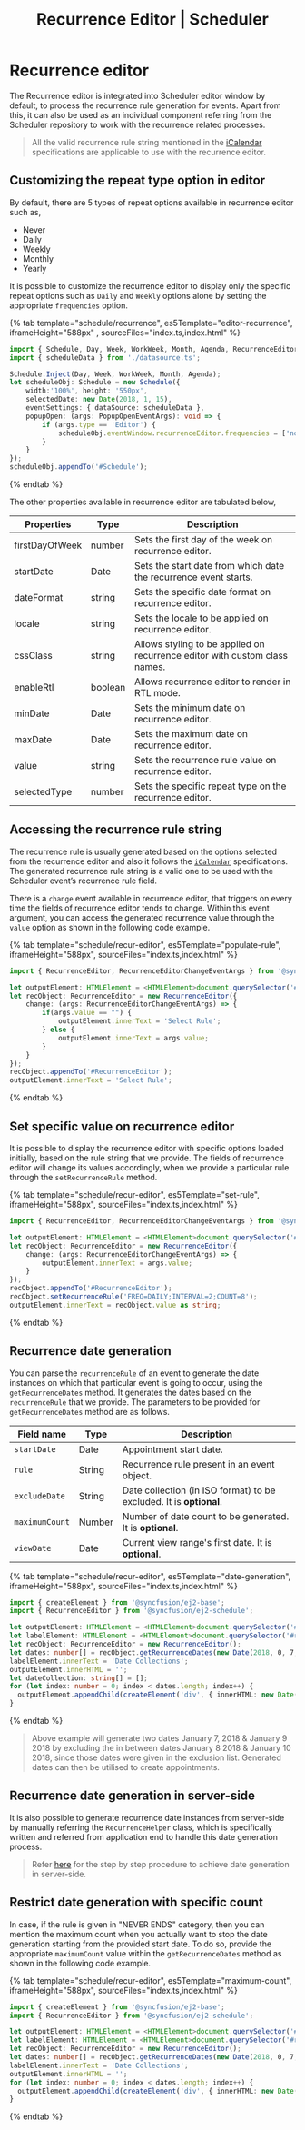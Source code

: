 ﻿---
title: "Recurrence Editor | Scheduler"
component: "Scheduler"
description: "This section demonstrates the options available in recurrence editor and how to use its available methods separately in an application."
---

# Recurrence editor

The Recurrence editor is integrated into Scheduler editor window by default, to process the recurrence rule generation for events. Apart from this, it can also be used as an individual component referring from the Scheduler repository to work with the recurrence related processes.

> All the valid recurrence rule string mentioned in the [iCalendar](https://tools.ietf.org/html/rfc5545#section-3.3.10) specifications are applicable to use with the recurrence editor.

## Customizing the repeat type option in editor

By default, there are 5 types of repeat options available in recurrence editor such as,

* Never
* Daily
* Weekly
* Monthly
* Yearly

It is possible to customize the recurrence editor to display only the specific repeat options such as `Daily` and `Weekly` options alone by setting the appropriate `frequencies` option.

{% tab template="schedule/recurrence", es5Template="editor-recurrence", iframeHeight="588px" , sourceFiles="index.ts,index.html"  %}

```typescript
import { Schedule, Day, Week, WorkWeek, Month, Agenda, RecurrenceEditor, PopupOpenEventArgs } from '@syncfusion/ej2-schedule';
import { scheduleData } from './datasource.ts';

Schedule.Inject(Day, Week, WorkWeek, Month, Agenda);
let scheduleObj: Schedule = new Schedule({
    width:'100%', height: '550px',
    selectedDate: new Date(2018, 1, 15),
    eventSettings: { dataSource: scheduleData },
    popupOpen: (args: PopupOpenEventArgs): void => {
        if (args.type == 'Editor') {
            scheduleObj.eventWindow.recurrenceEditor.frequencies = ['none', 'daily', 'weekly'];
        }
    }
});
scheduleObj.appendTo('#Schedule');
```

{% endtab %}

The other properties available in recurrence editor are tabulated below,

| Properties | Type | Description |
|------------|------|-------------|
| firstDayOfWeek | number | Sets the first day of the week on recurrence editor.|
| startDate | Date | Sets the start date from which date the recurrence event starts. |
| dateFormat | string | Sets the specific date format on recurrence editor.|
| locale | string | Sets the locale to be applied on recurrence editor.|
| cssClass | string | Allows styling to be applied on recurrence editor with custom class names.|
| enableRtl | boolean | Allows recurrence editor to render in RTL mode.|
| minDate | Date | Sets the minimum date on recurrence editor.|
| maxDate | Date | Sets the maximum date on recurrence editor.|
| value | string | Sets the recurrence rule value on recurrence editor. |
| selectedType | number | Sets the specific repeat type on the recurrence editor.|

## Accessing the recurrence rule string

The recurrence rule is usually generated based on the options selected from the recurrence editor and also it follows the [`iCalendar`](https://tools.ietf.org/html/rfc5545#section-3.3.10) specifications. The generated recurrence rule string is a valid one to be used with the Scheduler event’s recurrence rule field.

There is a `change` event available in recurrence editor, that triggers on every time the fields of recurrence editor tends to change. Within this event argument, you can access the generated recurrence value through the `value` option as shown in the following code example.

{% tab template="schedule/recur-editor", es5Template="populate-rule", iframeHeight="588px", sourceFiles="index.ts,index.html"  %}

```typescript
import { RecurrenceEditor, RecurrenceEditorChangeEventArgs } from '@syncfusion/ej2-schedule';

let outputElement: HTMLElement = <HTMLElement>document.querySelector('#rule-output');
let recObject: RecurrenceEditor = new RecurrenceEditor({
    change: (args: RecurrenceEditorChangeEventArgs) => {
        if(args.value == "") {
            outputElement.innerText = 'Select Rule';
        } else {
            outputElement.innerText = args.value;
        }
    }
});
recObject.appendTo('#RecurrenceEditor');
outputElement.innerText = 'Select Rule';
```

{% endtab %}

## Set specific value on recurrence editor

It is possible to display the recurrence editor with specific options loaded initially, based on the rule string that we provide. The fields of recurrence editor will change its values accordingly, when we provide a particular rule through the `setRecurrenceRule` method.

{% tab template="schedule/recur-editor", es5Template="set-rule", iframeHeight="588px", sourceFiles="index.ts,index.html"  %}

```typescript
import { RecurrenceEditor, RecurrenceEditorChangeEventArgs } from '@syncfusion/ej2-schedule';

let outputElement: HTMLElement = <HTMLElement>document.querySelector('#rule-output');
let recObject: RecurrenceEditor = new RecurrenceEditor({
    change: (args: RecurrenceEditorChangeEventArgs) => {
        outputElement.innerText = args.value;
    }
});
recObject.appendTo('#RecurrenceEditor');
recObject.setRecurrenceRule('FREQ=DAILY;INTERVAL=2;COUNT=8');
outputElement.innerText = recObject.value as string;
```

{% endtab %}

## Recurrence date generation

You can parse the `recurrenceRule` of an event to generate the date instances on which that particular event is going to occur, using the `getRecurrenceDates` method. It generates the dates based on the `recurrenceRule` that we provide. The parameters to be provided for `getRecurrenceDates` method are as follows.

| Field name | Type | Description |
|------------|------|-------------|
| `startDate` | Date| Appointment start date. |
| `rule` | String| Recurrence rule present in an event object. |
| `excludeDate` | String | Date collection (in ISO format) to be excluded. It is **optional**. |
| `maximumCount` | Number | Number of date count to be generated. It is **optional**. |
| `viewDate` | Date | Current view range's first date. It is **optional**. |

{% tab template="schedule/recur-editor", es5Template="date-generation", iframeHeight="588px", sourceFiles="index.ts,index.html"  %}

```typescript
import { createElement } from '@syncfusion/ej2-base';
import { RecurrenceEditor } from '@syncfusion/ej2-schedule';

let outputElement: HTMLElement = <HTMLElement>document.querySelector('#rule-output');
let labelElement: HTMLElement = <HTMLElement>document.querySelector('#rule-label');
let recObject: RecurrenceEditor = new RecurrenceEditor();
let dates: number[] = recObject.getRecurrenceDates(new Date(2018, 0, 7, 10, 0), 'FREQ=DAILY;INTERVAL=1', '20180108T114224Z,20180110T114224Z', 4, new Date(2018, 0, 7));
labelElement.innerText = 'Date Collections';
outputElement.innerHTML = '';
let dateCollection: string[] = [];
for (let index: number = 0; index < dates.length; index++) {
  outputElement.appendChild(createElement('div', { innerHTML: new Date(dates[index]).toString() }));
}
```

{% endtab %}

> Above example will generate two dates January 7, 2018 & January 9 2018 by excluding the in between dates January 8 2018 & January 10 2018, since those dates were given in the exclusion list. Generated dates can then be utilised to create appointments.

## Recurrence date generation in server-side

It is also possible to generate recurrence date instances from server-side by manually referring the `RecurrenceHelper` class, which is specifically written and referred from application end to handle this date generation process.

> Refer [here](https://www.syncfusion.com/kb/10009/how-to-parse-the-recurrencerule-at-server-side) for the step by step procedure to achieve date generation in server-side.

## Restrict date generation with specific count

In case, if the rule is given in "NEVER ENDS" category, then you can mention the maximum count when you actually want to stop the date generation starting from the provided start date. To do so, provide the appropriate `maximumCount` value within the `getRecurrenceDates` method as shown in the following code example.

{% tab template="schedule/recur-editor", es5Template="maximum-count", iframeHeight="588px", sourceFiles="index.ts,index.html"  %}

```typescript
import { createElement } from '@syncfusion/ej2-base';
import { RecurrenceEditor } from '@syncfusion/ej2-schedule';

let outputElement: HTMLElement = <HTMLElement>document.querySelector('#rule-output');
let labelElement: HTMLElement = <HTMLElement>document.querySelector('#rule-label');
let recObject: RecurrenceEditor = new RecurrenceEditor();
let dates: number[] = recObject.getRecurrenceDates(new Date(2018, 0, 7, 10, 0), 'FREQ=DAILY;INTERVAL=1; COUNT=30', '20180108T114224Z,20180110T114224Z', 10, new Date(2018, 0, 7));
labelElement.innerText = 'Date Collections';
outputElement.innerHTML = '';
for (let index: number = 0; index < dates.length; index++) {
  outputElement.appendChild(createElement('div', { innerHTML: new Date(dates[index]).toString() }));
}
```

{% endtab %}